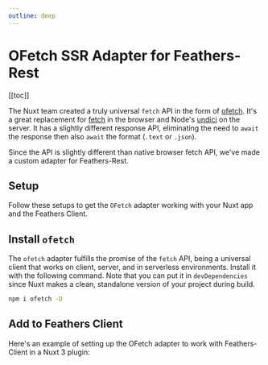 ```yaml
---
outline: deep
---
```


<script setup>
import Badge from '../components/Badge.vue'
import BlockQuote from '../components/BlockQuote.vue'
</script>

# OFetch SSR Adapter for Feathers-Rest

[[toc]]

The Nuxt team created a truly universal `fetch` API in the form of [ofetch](https://github.com/unjs/ofetch). It's a
great replacement for [fetch](https://developer.mozilla.org/en-US/docs/Web/API/fetch) in the browser and Node's
[undici](https://www.npmjs.com/package/undici) on the server. It has a slightly different response API, eliminating the
need to `await` the response then also `await` the format (`.text` or `.json`).

Since the API is slightly different than native browser fetch API, we've made a custom adapter for Feathers-Rest.

## Setup

Follow these setups to get the `OFetch` adapter working with your Nuxt app and the Feathers Client.

## Install `ofetch`

The `ofetch` adapter fulfills the promise of the `fetch` API, being a universal client that works on client, server, and in serverless environments.  Install it with the following command.  Note that you can put it in `devDependencies` since Nuxt makes a clean, standalone version of your project during build.

```bash
npm i ofetch -D
```

## Add to Feathers Client

Here's an example of setting up the OFetch adapter to work with Feathers-Client in a Nuxt 3 plugin:

<!--@include: ../partials/nuxt-feathers-client-example.md-->
